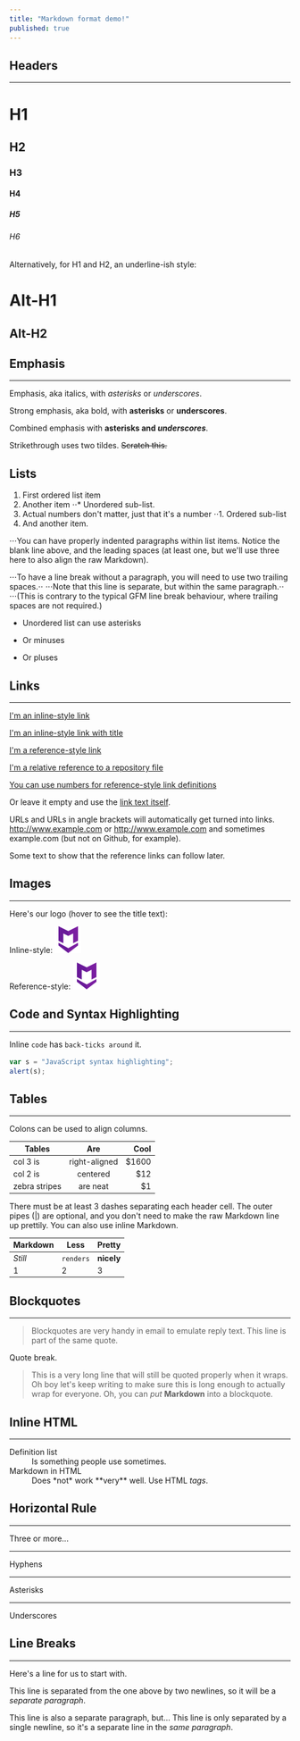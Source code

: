 ```yaml
---
title: "Markdown format demo!"
published: true
---
```


## Headers
------

# H1
## H2
### H3
#### H4
##### H5
###### H6

Alternatively, for H1 and H2, an underline-ish style:

Alt-H1
======

Alt-H2
------

## Emphasis
------

Emphasis, aka italics, with *asterisks* or _underscores_.

Strong emphasis, aka bold, with **asterisks** or __underscores__.

Combined emphasis with **asterisks and _underscores_**.

Strikethrough uses two tildes. ~~Scratch this.~~

## Lists

1. First ordered list item
2. Another item
⋅⋅* Unordered sub-list. 
1. Actual numbers don't matter, just that it's a number
⋅⋅1. Ordered sub-list
4. And another item.

⋅⋅⋅You can have properly indented paragraphs within list items. Notice the blank line above, and the leading spaces (at least one, but we'll use three here to also align the raw Markdown).

⋅⋅⋅To have a line break without a paragraph, you will need to use two trailing spaces.⋅⋅
⋅⋅⋅Note that this line is separate, but within the same paragraph.⋅⋅
⋅⋅⋅(This is contrary to the typical GFM line break behaviour, where trailing spaces are not required.)

* Unordered list can use asterisks
- Or minuses
+ Or pluses

## Links
------

[I'm an inline-style link](https://www.google.com)

[I'm an inline-style link with title](https://www.google.com "Google's Homepage")

[I'm a reference-style link][Arbitrary case-insensitive reference text]

[I'm a relative reference to a repository file](../blob/master/LICENSE)

[You can use numbers for reference-style link definitions][1]

Or leave it empty and use the [link text itself].

URLs and URLs in angle brackets will automatically get turned into links. 
http://www.example.com or <http://www.example.com> and sometimes 
example.com (but not on Github, for example).

Some text to show that the reference links can follow later.

[arbitrary case-insensitive reference text]: https://www.mozilla.org
[1]: http://slashdot.org
[link text itself]: http://www.reddit.com

## Images
------

Here's our logo (hover to see the title text):

Inline-style: 
![alt text](https://github.com/adam-p/markdown-here/raw/master/src/common/images/icon48.png "Logo Title Text 1")

Reference-style: 
![alt text][logo]

[logo]: https://github.com/adam-p/markdown-here/raw/master/src/common/images/icon48.png "Logo Title Text 2"

## Code and Syntax Highlighting
------

Inline `code` has `back-ticks around` it.

```javascript
var s = "JavaScript syntax highlighting";
alert(s);
```

## Tables
------

Colons can be used to align columns.

| Tables        | Are           | Cool  |
| ------------- |:-------------:| -----:|
| col 3 is      | right-aligned | $1600 |
| col 2 is      | centered      |   $12 |
| zebra stripes | are neat      |    $1 |

There must be at least 3 dashes separating each header cell.
The outer pipes (|) are optional, and you don't need to make the 
raw Markdown line up prettily. You can also use inline Markdown.

Markdown | Less | Pretty
--- | --- | ---
*Still* | `renders` | **nicely**
1 | 2 | 3

## Blockquotes
------

> Blockquotes are very handy in email to emulate reply text.
> This line is part of the same quote.

Quote break.

> This is a very long line that will still be quoted properly when it wraps. Oh boy let's keep writing to make sure this is long enough to actually wrap for everyone. Oh, you can *put* **Markdown** into a blockquote.

## Inline HTML
------

<dl>
  <dt>Definition list</dt>
  <dd>Is something people use sometimes.</dd>

  <dt>Markdown in HTML</dt>
  <dd>Does *not* work **very** well. Use HTML <em>tags</em>.</dd>
</dl>

## Horizontal Rule
------

Three or more...

---

Hyphens

***

Asterisks

___

Underscores

## Line Breaks
------

Here's a line for us to start with.

This line is separated from the one above by two newlines, so it will be a *separate paragraph*.

This line is also a separate paragraph, but...
This line is only separated by a single newline, so it's a separate line in the *same paragraph*.
